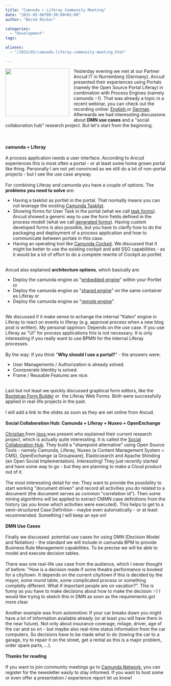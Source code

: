 ```yaml
---
title: "Camunda + Liferay Community Meeting"
date: "2015-05-06T09:30:00+02:00"
author: "Bernd Rücker"

categories:
  - "Development"
tags: 

aliases:
  - "/2015/05/camunda-liferay-community-meeting.html"

---
```


<div class="separator" style="clear: both; text-align: center;">
<a href="http://4.bp.blogspot.com/-_yEfasSmK58/VUj4Agr-ITI/AAAAAAAAAQQ/DXUeeauUQK4/s1600/ancud.jpg" imageanchor="1" style="clear: left; float: left; margin-bottom: 1em; margin-right: 1em;"><img border="0" src="http://4.bp.blogspot.com/-_yEfasSmK58/VUj4Agr-ITI/AAAAAAAAAQQ/DXUeeauUQK4/s1600/ancud.jpg" height="150" width="200" /></a></div>
Yesterday evening we met at our Partner Ancud IT in Nurremberg (Germany). Ancud presented their experiences using Portals (namely the Open Source Portal Liferay) in combination with Process Engines (namely camunda :-)). That was already a topic in a recent webinar, you can check out the recording online: <a href="https://network.camunda.org/webinars/21" target="_blank">English </a>or <a href="https://network.camunda.org/webinars/3" target="_blank">German</a>. Afterwards we had interessting discussions about <b>DMN use cases</b> and a "social collaboration hub" research project. But let's start from the beginning.<br />
<br />
<a name='more'></a><br /><br />
<b>camunda + Liferay</b><br />
<br />
A process application needs a user interface. According to Ancud experiences this is most often a portal - or at least some home grown portal like thing. Personally I am not yet convinced as we still do a lot of non-portal projects - but I see the use case anyway.<br />
<br />
For combining Liferay and camunda you have a couple of options. The <b>problems you need to solve</b> are:<br />
<ul>
<li>Having a tasklist as portlet in the portal. That normally means you can not leverage the existing <a href="http://docs.camunda.org/latest/guides/user-guide/#tasklist" target="_blank">Camunda Tasklist</a>. </li>
<li>Showing forms for User Task in the portal (what we call <a href="http://docs.camunda.org/latest/guides/user-guide/#task-forms" target="_blank">task forms</a>). Ancud showed a generic way to use the form fields defined in the process modell (what we call <a href="http://docs.camunda.org/latest/guides/user-guide/#task-forms-generated-task-forms" target="_blank">generated forms</a>). Having custom developed forms is also possible, but you have to clarify how to do the packaging and deployment of a process application and how to communicate between portals in this case.&nbsp;</li>
<li>Having an operating tool like <a href="http://docs.camunda.org/latest/guides/user-guide/#cockpit" target="_blank">Camunda Cockpit</a>. We discussed that it might be better to use the existing cockpit and add SSO capabilities - as it would be a lot of effort to do a complete rewrite of Cockpit as portlet.</li>
</ul>
<br />
Ancud also explained <b>architecture options</b>, which basically are:<br />
<ul>
<li>Deploy the camunda engine as "<a href="http://docs.camunda.org/latest/guides/user-guide/#introduction-architecture-overview-embedded-process-engine" target="_blank">embedded engine</a>" within your Portlet or</li>
<li>Deploy the camunda engine as "<a href="http://docs.camunda.org/latest/guides/user-guide/#introduction-architecture-overview-shared-container-managed-process-engine" target="_blank">shared engine</a>" on the same container as Liferay or</li>
<li>Deploy the camunda engine as "<a href="http://docs.camunda.org/latest/guides/user-guide/#introduction-architecture-overview-standalone-remote-process-engine-server" target="_blank">remote engine</a>".&nbsp;&nbsp; </li>
</ul>
<br />
We discussed if it make sense to echange the internal "Kaleo" engine in Liferay to react on events in liferay (e.g. approval process when a new blog post is written). My personal oppinion: Depends on the use case. If you use Liferay as "UI" for process applications this is not necessary. It is only interessting if you really want to use BPMN for the internal Liferay processes.<br />
<br />
By the way: If you think "<b>Why should I use a portal?</b>" - the answers were:<br />
<ul>
<li>User Managements / Authorization is already solved.</li>
<li>Coorpoerate Identity is solved.</li>
<li>Frame / Reusable Features are nice.</li>
</ul>
<br />
Last but not least we quickly discussed graphical form editors, like the <a href="http://minikomi.github.io/Bootstrap-Form-Builder/" target="_blank">Bootstrap Form Builder</a> or&nbsp; the Liferay Web Forms. Both were successfully applied in real-life projects in the past.<br />
<br />
I will add a link to the slides as soon as they are set online from Ancud. <br />
<br />
<b>Social Collaboration Hub: Camunda + Liferay + Nuxeo + OpenExchange</b><br />
<br />
<a href="https://network.camunda.org/members/12025/profile" target="_blank">Christian </a>from <a href="http://www.iisys.de/" target="_blank">iisys </a>was present who explained their current research project, which is actually quite interessting. It is called the <a href="https://www.sc-hub.de/" target="_blank">Social Collaboration Hub</a>. They build a "sharepoint alternative" using Open Source Tools - namely Camunda, Liferay, Nuxeo (a Content Management System = CMS), OpenExchange (a Groupware), Elasticsearch and Apache Shinding (an Open Social Implementation). Interessting! They just recently started and have some way to go - but they are planning to make a Cloud product out of it.<br />
<br />
The most interessting detail for me: They want to provide the possibility to start working "document driven" and record all activities you do related to a document (the document serves as common "correlation id"). Then some mining algorithms will be applied to extract CMMN case definitions from the history (as you know which activities were executed). This helps to get to a semi-structured Case Definition - maybe even automatically - or at least recommended. Something I will keep an eye on!<br />
<br />
<b>DMN Use Cases</b><br />
<br />
Finally we discussed&nbsp; potential use cases for using DMN (Decision Model and Notation) - the standard we will include in camunda BPM to provide Business Rule Management capabilities. To be precise we will be able to model and execute decision tables.<br />
<br />
There was one real-life use case from the audience, which I never thought of before: "How is a decision made if some theatre performance is booked for a city/town. It depends on the current city/town if this is decided by the mayor, some round table, some complicated process or something completly different. What if important people are on vacation?". This is funny as you have to make decisions about how to make the decision :-) I would like trying to sketch this in DMN as soon as the requirements got more clear.<br />
<br />
Another example was from automotive: If your car breaks down you might have a lot of information available already (or at least you will have them in the near future). Not only about insurance coverage, milage, driver, age of the car and so on - but maybe also real-time status information from the car computers. So decisions have to be made what to do (towing the car to a garage, try to repair it on the street, get a rental as this is a major problem, order spare parts, ...). <br />
<br />
<b>Thanks for reading</b><br />
<br />
If you want to join community meetings go to <a href="https://network.camunda.org/meetings/" target="_blank">Camunda Network</a>, you can register for the newsletter easily to stay informed. If you want to host some or even offer a presentation / experience report let us know!